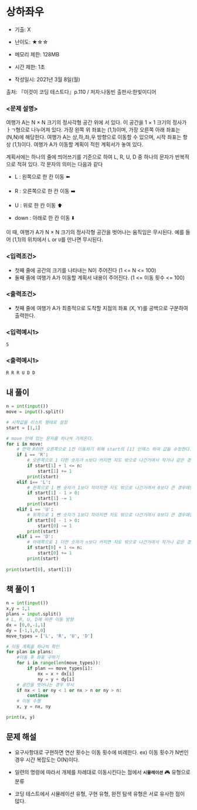 # 상하좌우

- 기출: X

- 난이도: ★☆☆

- 메모리 제한: 128MB

- 시간 제한: 1초

- 작성일시: 2021년 3월 8일(월)

출처: 『이것이 코딩 테스트다』p.110 / 저자:나동빈 출판사:한빛미디어



### <문제 설명>

여행가 A는 N × N 크기의 정사각형 공간 위에 서 있다. 이 공간을 1 × 1 크기의 정사가ㅏㄱ형으로 나누어져 있다. 가장 왼쪽 위 좌표는 (1,1)이며, 가장 오른쪽 아래 좌표는 (N,N)에 해당한다. 여행가 A는 상,하,좌,우 방향으로 이동할 수 있으며, 시작 좌표는 항상 (1,1)이다. 여행가 A가 이동할 계획이 적힌 계획서가 놓여 있다.

계획서에는 하나의 줄에 띄어쓰기를 기준으로 하여 L, R, U, D 중 하나의 문자가 반복적으로 적혀 있다. 각 문자의 의미는 다음과 같다

- L : 왼쪽으로 한 칸 이동 :arrow_left:
- R : 오른쪽으로 한 칸 이동 :arrow_right:

- U : 위로 한 칸 이동 :arrow_up:
- down : 아래로 한 칸 이동 :arrow_down:

이 때, 여행가 A가 N × N 크기의 정사각형 공간을 벗어나는 움직임은 무시된다. 예를 들어 (1,1)의 위치에서 `L` or `U`를 만나면 무시된다.



### **<입력조건>**

- 첫째 줄에 공간의 크기를 나타내는 N이 주어진다 (1 <= N <= 100)
- 둘째 줄에 여행가 A가 이동할 계획서 내용이 주어진다. (1 <= 이동 횟수 <= 100)

### <출력조건>

- 첫째 줄에 여행가 A가 최종적으로 도착할 지점의 좌표 (X, Y)를 공백으로 구분하여 출력한다.

 

### <입력예시1>

```
5
```



### <출력예시1>

```
R R R U D D
```



## 내 풀이

```python
n = int(input())
move = input().split()

# 시작값을 리스트 형태로 설정
start = [1,1]

# move 안에 있는 문자를 하나씩 가져온다.
for i in move:
    # 만약 R이면 오른쪽으로 1칸 이동하기 위해 start의 [1] 인덱스 하여 값을 수정한다.
    if i == 'R':
        # 오른쪽으로 1 더한 숫자가 n보다 커지면 지도 밖으로 나간거여서 작거나 같은 경우에만 값을 수정한다.
        if start[1] + 1 <= n:
            start[1] += 1
        print(start)
    elif i== 'L':
        # 왼쪽으로 1 뺀 숫자가 1보다 작아지면 지도 밖으로 나간거여서 0보다 큰 경우에만 값을 수정한다.
        if start[1] - 1 > 0:
            start[1] -= 1
        print(start)
    elif i == 'U':
        # 위쪽으로 1 뺀 숫자가 1보다 작아지면 지도 밖으로 나간거여서 0보다 큰 경우에만 값을 수정한다.
        if start[0] - 1 > 0:
            start[0] -= 1
        print(start)
    elif i == 'D':
        # 아래쪽으로 1 더한 숫자가 n보다 커지면 지도 밖으로 나간거여서 작거나 같은 경우에만 값을 수정한다.
        if start[0] + 1 <= n:
            start[0] += 1
        print(start)
    
print(start[0], start[1])
```



## 책 풀이 1

```python
n = int(input())
x,y = 1,1
plans = input.split()
# L, R, U, D에 따른 이동 방향
dx = [0,0,-1,1]
dy = [-1,1,0,0]
move_types = ['L', 'R', 'U', 'D']

# 이동 계획을 하나씩 확인
for plan in plans:
    #이동 후 좌표 구하기
    for i in range(len(move_types)):
        if plan == move_types[i]:
            nx = x + dx[i]
            ny = y + dy[i]
    # 공간을 벗어나는 경우 무시
    if nx < 1 or ny < 1 or nx > n or ny > n:
        continue
    # 이동 수행
    x, y = nx, ny

print(x, y)
```



## 문제 해설

- 요구사항대로 구현하면 연산 횟수는 이동 횟수에 비례한다.
  ex) 이동 횟수가 N번인 경우 시간 복잡도는 Ο(N)이다.
- 일련의 명령에 따라서 개체를 차례대로 이동시킨다는 점에서 **`시뮬레이션`** :video_game: 유형으로 분류

- 코딩 테스트에서 시뮬레이션 유형, 구현 유형, 완전 탐색 유형은 서로 유사한 점이 많다.